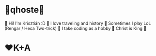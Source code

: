 # 💚qhoste💚
💚 Hi! I'm Krisztián :D
💚 I love traveling and history
💚 Sometimes I play LoL (Rengar / Heca Two-trick)
💚 I take coding as a hobby
💚 Christ is King 💚
# ❤️K+A
